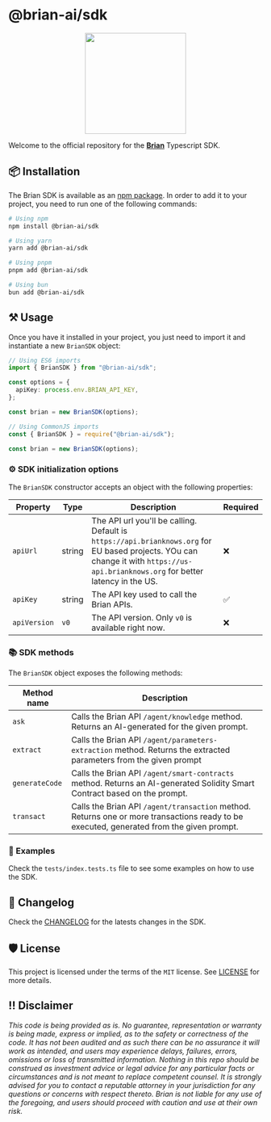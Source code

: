 # @brian-ai/sdk

<div style="display:flex; flex-direction:column; align-items:center; justify-content:center;">
    <img src="https://www.brianknows.org/brian_logo.png" height="200px" />
</div>

Welcome to the official repository for the [**Brian**](https://brianknows.org) Typescript SDK.

## 📦 Installation

The Brian SDK is available as an [npm package](https://www.npmjs.com/package/@brian-ai/sdk). In order to add it to your project, you need to run one of the following commands:

```bash
# Using npm
npm install @brian-ai/sdk

# Using yarn
yarn add @brian-ai/sdk

# Using pnpm
pnpm add @brian-ai/sdk

# Using bun
bun add @brian-ai/sdk
```

## ⚒️ Usage

Once you have it installed in your project, you just need to import it and instantiate a new `BrianSDK` object:

```typescript
// Using ES6 imports
import { BrianSDK } from "@brian-ai/sdk";

const options = {
  apiKey: process.env.BRIAN_API_KEY,
};

const brian = new BrianSDK(options);

// Using CommonJS imports
const { BrianSDK } = require("@brian-ai/sdk");

const brian = new BrianSDK(options);
```

### ⚙️ SDK initialization options

The `BrianSDK` constructor accepts an object with the following properties:

| Property     | Type   | Description                                                                                                                                                                        | Required |
| ------------ | ------ | ---------------------------------------------------------------------------------------------------------------------------------------------------------------------------------- | -------- |
| `apiUrl`     | string | The API url you'll be calling. Default is `https://api.brianknows.org` for EU based projects. YOu can change it with `https://us-api.brianknows.org` for better latency in the US. | ❌       |
| `apiKey`     | string | The API key used to call the Brian APIs.                                                                                                                                           | ✅       |
| `apiVersion` | `v0`   | The API version. Only `v0` is available right now.                                                                                                                                 | ❌       |

### 📚 SDK methods

The `BrianSDK` object exposes the following methods:

| Method name    | Description                                                                                                                              |
| -------------- | ---------------------------------------------------------------------------------------------------------------------------------------- |
| `ask`          | Calls the Brian API `/agent/knowledge` method. Returns an AI-generated for the given prompt.                                             |
| `extract`      | Calls the Brian API `/agent/parameters-extraction` method. Returns the extracted parameters from the given prompt                        |
| `generateCode` | Calls the Brian API `/agent/smart-contracts` method. Returns an AI-generated Solidity Smart Contract based on the prompt.                |
| `transact`     | Calls the Brian API `/agent/transaction` method. Returns one or more transactions ready to be executed, generated from the given prompt. |

### 📖 Examples

Check the `tests/index.tests.ts` file to see some examples on how to use the SDK.

## 🤝 Changelog

Check the [CHANGELOG](/CHANGELOG.md) for the latests changes in the SDK.

## 🛡️ License

This project is licensed under the terms of the `MIT` license. See [LICENSE](/LICENSE) for more details.

## ‼️ Disclaimer

_This code is being provided as is. No guarantee, representation or warranty is being made, express or implied, as to the safety or correctness of the code. It has not been audited and as such there can be no assurance it will work as intended, and users may experience delays, failures, errors, omissions or loss of transmitted information. Nothing in this repo should be construed as investment advice or legal advice for any particular facts or circumstances and is not meant to replace competent counsel. It is strongly advised for you to contact a reputable attorney in your jurisdiction for any questions or concerns with respect thereto. Brian is not liable for any use of the foregoing, and users should proceed with caution and use at their own risk._
